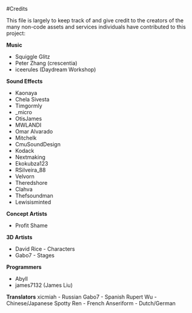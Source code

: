 #Credits

This file is largely to keep track of and give credit to the creators of the many non-code assets and services individuals have contributed to this project:

**Music**  
* Squiggle Glitz  
* Peter Zhang (crescentia)
* iceerules (Daydream Workshop)

**Sound Effects**  
* Kaonaya  
* Chela Sivesta  
* Timgormly  
* _micro  
* OtisJames  
* MWLANDI  
* Omar Alvarado  
* Mitchelk  
* CmuSoundDesign  
* Kodack  
* Nextmaking  
* Ekokubza123  
* RSilveira_88  
* Velvorn  
* Theredshore  
* Clahva  
* Thefsoundman  
* Lewisisminted

**Concept Artists**  
* Profit Shame

**3D Artists**  
* David Rice - Characters
* Gabo7 - Stages

**Programmers**  
* Abyll
* james7132 (James Liu)

**Translators**
xicmiah - Russian
Gabo7 - Spanish
Rupert Wu - Chinese/Japanese
Spotty Ren - French
Anseriform - Dutch/German